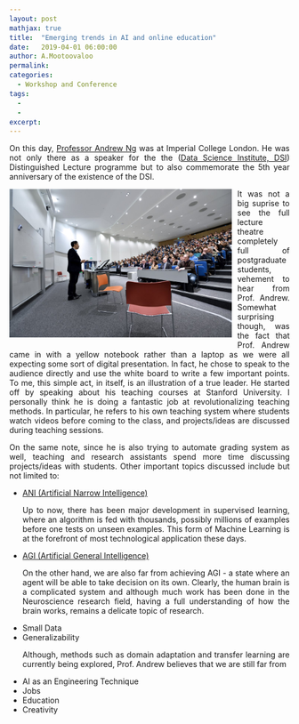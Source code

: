 ```yaml
---
layout: post
mathjax: true
title:  "Emerging trends in AI and online education"
date:   2019-04-01 06:00:00
author: A.Mootoovaloo
permalink:
categories:
  - Workshop and Conference
tags:
  - 
  -
excerpt:
---
```


<p align="justify">On this day, <a href="https://www.coursera.org/instructor/andrewng">Professor Andrew Ng</a> was at Imperial College London. He was not only there as a speaker for the the (<a href="https://www.imperial.ac.uk/data-science/">Data Science Institute, DSI</a>) Distinguished Lecture programme but to also commemorate the 5th year anniversary of the existence of the DSI.</p>

<img src="/images/andrew-ng.jpg" align="left" width = "400" style = "margin-right: 10px; margin-bottom: 10px"/>

<p align="justify">It was not a big suprise to see the full lecture theatre completely full of postgraduate students, vehement to hear from Prof. Andrew. Somewhat surprising though, was the fact that Prof. Andrew came in with a yellow notebook rather than a laptop as we were all expecting some sort of digital presentation. In fact, he chose to speak to the audience directly and use the white board to write a few important points. To me, this simple act, in itself, is an illustration of a true leader. He started off by speaking about his teaching courses at Stanford University. I personally think he is doing a fantastic job at revolutionalizing teaching methods. In particular, he refers to his own teaching system where students watch videos before coming to the class, and projects/ideas are discussed during teaching sessions. </p>

<p align="justify">	On the same note, since he is also trying to automate grading system as well, teaching and research assistants spend more time discussing projects/ideas with students. Other important topics discussed include but not limited to:</p>

<ul>
  <li><u>ANI (Artificial Narrow Intelligence)</u></li>
  <p align="justify">Up to now, there has been major development in supervised learning, where an algorithm is fed with thousands, possibly millions of examples before one tests on unseen examples. This form of Machine Learning is at the forefront of most technological application these days.</p>
  <li><u>AGI (Artificial General Intelligence)</u></li>
  <p align="justify">On the other hand, we are also far from achieving AGI - a state where an agent will be able to take decision on its own. Clearly, the human brain is a complicated system and although much work has been done in the Neuroscience research field, having a full understanding of how the brain works, remains a delicate topic of research.</p>
  <li>Small Data</li>
  <li>Generalizability</li>
  <p align="justify">Although, methods such as domain adaptation and transfer learning are currently being explored, Prof. Andrew believes that we are still far from</p>
  <li>AI as an Engineering Technique</li>
  <li>Jobs</li>
  <li>Education</li>
  <li>Creativity</li>
</ul>



